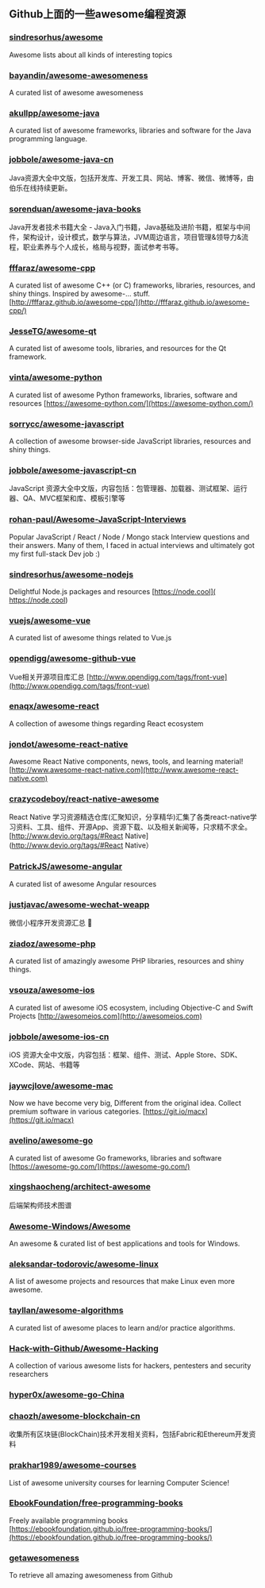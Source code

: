 ## Github上面的一些awesome编程资源
### [sindresorhus/awesome](https://github.com/sindresorhus/awesome)
Awesome lists about all kinds of interesting topics

### [bayandin/awesome-awesomeness](https://github.com/bayandin/awesome-awesomeness)
A curated list of awesome awesomeness

### [akullpp/awesome-java](https://github.com/akullpp/awesome-java)
A curated list of awesome frameworks, libraries and software for the Java programming language.
### [jobbole/awesome-java-cn](https://github.com/jobbole/awesome-java-cn)
Java资源大全中文版，包括开发库、开发工具、网站、博客、微信、微博等，由伯乐在线持续更新。
### [sorenduan/awesome-java-books](https://github.com/sorenduan/awesome-java-books)
Java开发者技术书籍大全 - Java入门书籍，Java基础及进阶书籍，框架与中间件，架构设计，设计模式，数学与算法，JVM周边语言，项目管理&领导力&流程，职业素养与个人成长，格局与视野，面试参考书等。
### [fffaraz/awesome-cpp](https://github.com/fffaraz/awesome-cpp)
A curated list of awesome C++ (or C) frameworks, libraries, resources, and shiny things. Inspired by awesome-... stuff. [http://fffaraz.github.io/awesome-cpp/](http://fffaraz.github.io/awesome-cpp/)

### [JesseTG/awesome-qt](https://github.com/JesseTG/awesome-qt)
A curated list of awesome tools, libraries, and resources for the Qt framework.

### [vinta/awesome-python](https://github.com/vinta/awesome-python)
A curated list of awesome Python frameworks, libraries, software and resources 
[https://awesome-python.com/](https://awesome-python.com/)

### [sorrycc/awesome-javascript](https://github.com/sorrycc/awesome-javascript)
A collection of awesome browser-side JavaScript libraries, resources and shiny things.
### [jobbole/awesome-javascript-cn](https://github.com/jobbole/awesome-javascript-cn)
JavaScript 资源大全中文版，内容包括：包管理器、加载器、测试框架、运行器、QA、MVC框架和库、模板引擎等
### [rohan-paul/Awesome-JavaScript-Interviews](https://github.com/rohan-paul/Awesome-JavaScript-Interviews)
Popular JavaScript / React / Node / Mongo stack Interview questions and their answers. Many of them, I faced in actual interviews and ultimately got my first full-stack Dev job :)
### [sindresorhus/awesome-nodejs](https://github.com/sindresorhus/awesome-nodejs)
 Delightful Node.js packages and resources [https://node.cool]( https://node.cool)

### [vuejs/awesome-vue](https://github.com/vuejs/awesome-vue)
A curated list of awesome things related to Vue.js
### [opendigg/awesome-github-vue](https://github.com/opendigg/awesome-github-vue)
Vue相关开源项目库汇总 [http://www.opendigg.com/tags/front-vue](http://www.opendigg.com/tags/front-vue)

### [enaqx/awesome-react](https://github.com/enaqx/awesome-react)
A collection of awesome things regarding React ecosystem

### [jondot/awesome-react-native](https://github.com/jondot/awesome-react-native.git)
Awesome React Native components, news, tools, and learning material! [http://www.awesome-react-native.com](http://www.awesome-react-native.com)

### [crazycodeboy/react-native-awesome](https://github.com/crazycodeboy/react-native-awesome)
React Native 学习资源精选仓库(汇聚知识，分享精华)汇集了各类react-native学习资料、工具、组件、开源App、资源下载、以及相关新闻等，只求精不求全。 [http://www.devio.org/tags/#React Native](http://www.devio.org/tags/#React Native）

### [PatrickJS/awesome-angular](https://github.com/PatrickJS/awesome-angular)
A curated list of awesome Angular resources

### [justjavac/awesome-wechat-weapp](https://github.com/justjavac/awesome-wechat-weapp)
微信小程序开发资源汇总 💯

### [ziadoz/awesome-php](https://github.com/ziadoz/awesome-php)
A curated list of amazingly awesome PHP libraries, resources and shiny things.

### [vsouza/awesome-ios](https://github.com/vsouza/awesome-ios)
A curated list of awesome iOS ecosystem, including Objective-C and Swift Projects
[http://awesomeios.com](http://awesomeios.com)

### [jobbole/awesome-ios-cn](https://github.com/jobbole/awesome-ios-cn)
iOS 资源大全中文版，内容包括：框架、组件、测试、Apple Store、SDK、XCode、网站、书籍等

### [jaywcjlove/awesome-mac](https://github.com/jaywcjlove/awesome-mac)
Now we have become very big, Different from the original idea. Collect premium software in various categories. [https://git.io/macx](https://git.io/macx)

### [avelino/awesome-go](https://github.com/avelino/awesome-go)
A curated list of awesome Go frameworks, libraries and software [https://awesome-go.com/](https://awesome-go.com/)

### [xingshaocheng/architect-awesome](https://github.com/xingshaocheng/architect-awesome)
后端架构师技术图谱

### [Awesome-Windows/Awesome](https://github.com/Awesome-Windows/Awesome)
An awesome & curated list of best applications and tools for Windows.

### [aleksandar-todorovic/awesome-linux](https://github.com/aleksandar-todorovic/awesome-linux)
A list of awesome projects and resources that make Linux even more awesome.

### [tayllan/awesome-algorithms](https://github.com/tayllan/awesome-algorithms)
A curated list of awesome places to learn and/or practice algorithms.

### [Hack-with-Github/Awesome-Hacking](https://github.com/Hack-with-Github/Awesome-Hacking)
A collection of various awesome lists for hackers, pentesters and security researchers

### [hyper0x/awesome-go-China](https://github.com/hyper0x/awesome-go-China/blob/master/zh_CN/README.md)

### [chaozh/awesome-blockchain-cn](https://github.com/chaozh/awesome-blockchain-cn)
收集所有区块链(BlockChain)技术开发相关资料，包括Fabric和Ethereum开发资料

### [prakhar1989/awesome-courses](https://github.com/prakhar1989/awesome-courses)
List of awesome university courses for learning Computer Science!

### [EbookFoundation/free-programming-books](https://github.com/EbookFoundation/free-programming-books)
Freely available programming books
[https://ebookfoundation.github.io/free-programming-books/](https://ebookfoundation.github.io/free-programming-books/)

### [getawesomeness](https://getawesomeness.herokuapp.com/)
To retrieve all amazing awesomeness from Github


